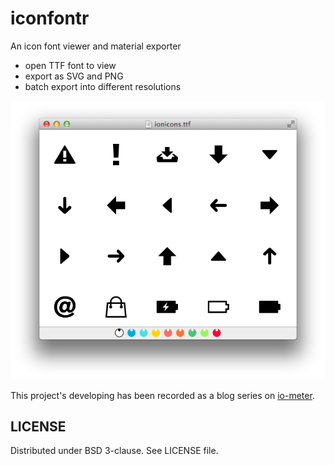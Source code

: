 iconfontr
=========

An icon font viewer and material exporter

* open TTF font to view
* export as SVG and PNG
* batch export into different resolutions

![](screenshot.png)

This project's developing has been recorded as a blog series on [io-meter](http://io-meter.com/categories/iconfontr/).

## LICENSE
Distributed under BSD 3-clause. See LICENSE file.

